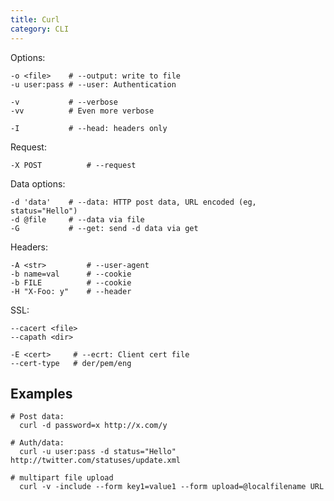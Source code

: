 ```yaml
---
title: Curl
category: CLI
---
```


Options:

    -o <file>    # --output: write to file
    -u user:pass # --user: Authentication

    -v           # --verbose
    -vv          # Even more verbose

    -I           # --head: headers only

Request:

    -X POST          # --request

Data options:

    -d 'data'    # --data: HTTP post data, URL encoded (eg, status="Hello")
    -d @file     # --data via file
    -G           # --get: send -d data via get

Headers:

    -A <str>         # --user-agent
    -b name=val      # --cookie
    -b FILE          # --cookie
    -H "X-Foo: y"    # --header
    
SSL:

    --cacert <file>
    --capath <dir>

    -E <cert>     # --ecrt: Client cert file
    --cert-type   # der/pem/eng

## Examples

    # Post data:
      curl -d password=x http://x.com/y

    # Auth/data:
      curl -u user:pass -d status="Hello" http://twitter.com/statuses/update.xml
   
    # multipart file upload
      curl -v -include --form key1=value1 --form upload=@localfilename URL 
